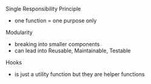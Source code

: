 Single Responsibility Principle
- one function = one purpose only

Modularity
- breaking into smaller components
- can lead into Reusable, Maintainable, Testable

Hooks
- is just a utility function but they are helper functions